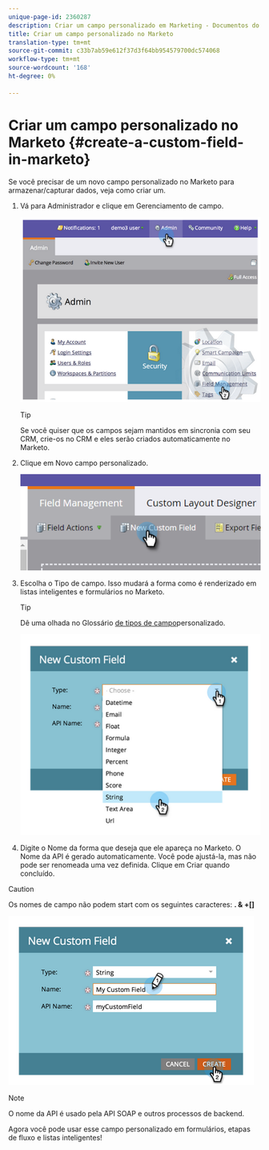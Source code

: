 ```yaml
---
unique-page-id: 2360287
description: Criar um campo personalizado em Marketing - Documentos do Marketing - Documentação do produto
title: Criar um campo personalizado no Marketo
translation-type: tm+mt
source-git-commit: c33b7ab59e612f37d3f64bb954579700dc574068
workflow-type: tm+mt
source-wordcount: '168'
ht-degree: 0%

---
```



# Criar um campo personalizado no Marketo {#create-a-custom-field-in-marketo}

Se você precisar de um novo campo personalizado no Marketo para armazenar/capturar dados, veja como criar um.

1. Vá para Administrador e clique em Gerenciamento de campo.

   ![](assets/image2014-9-24-13-3a46-3a26.png)

   >[!TIP]
   >
   >Se você quiser que os campos sejam mantidos em sincronia com seu CRM, crie-os no CRM e eles serão criados automaticamente no Marketo.

1. Clique em Novo campo personalizado.

   ![](assets/two.png)

1. Escolha o Tipo de campo. Isso mudará a forma como é renderizado em listas inteligentes e formulários no Marketo.

   >[!TIP]
   >
   >Dê uma olhada no Glossário [de tipos de campo](custom-field-type-glossary.md)personalizado.

   ![](assets/image2014-9-24-13-3a47-3a42.png)

1. Digite o Nome da forma que deseja que ele apareça no Marketo. O Nome da API é gerado automaticamente. Você pode ajustá-la, mas não pode ser renomeada uma vez definida. Clique em Criar quando concluído.

>[!CAUTION]
>
>Os nomes de campo não podem start com os seguintes caracteres: **. &amp; +[]**

![](assets/image2014-9-24-13-3a48-3a26.png)

>[!NOTE]
>
>O nome da API é usado pela API SOAP e outros processos de backend.

Agora você pode usar esse campo personalizado em formulários, etapas de fluxo e listas inteligentes!
